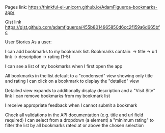 Pages link: https://thinkful-ei-unicorn.github.io/AdamFigueroa-bookmarks-app/

Gist link https://gist.github.com/adamfigueroa/455b8014965850d6cc2f159a6d665bfc

User Stories
As a user:

I can add bookmarks to my bookmark list. Bookmarks contain: -> title -> url link -> description -> rating (1-5)

I can see a list of my bookmarks when I first open the app

All bookmarks in the list default to a "condensed" view showing only title and rating I can click on a bookmark to display the "detailed" view

Detailed view expands to additionally display description and a "Visit Site" link I can remove bookmarks from my bookmark list

I receive appropriate feedback when I cannot submit a bookmark

Check all validations in the API documentation (e.g. title and url field required) I can select from a dropdown (a element) a "minimum rating" to filter the list by all bookmarks rated at or above the chosen selection